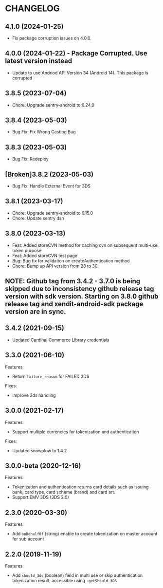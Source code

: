 # CHANGELOG

## 4.1.0 (2024-01-25)
- Fix package corruption issues on 4.0.0.


## 4.0.0 (2024-01-22) - Package Corrupted. Use latest version instead
- Update to use Andriod API Version 34 (Android 14). This package is corrupted

## 3.8.5 (2023-07-04)
- Chore: Upgrade sentry-android to 6.24.0

## 3.8.4 (2023-05-03)
- Bug Fix: Fix Wrong Casting Bug

## 3.8.3 (2023-05-03)
- Bug Fix: Redeploy

## [Broken]3.8.2 (2023-05-03)
- Bug Fix: Handle External Event for 3DS

## 3.8.1 (2023-03-17)
- Chore: Upgrade sentry-android to 6.15.0
- Chore: Update sentry dsn

## 3.8.0 (2023-03-13)
- Feat: Added storeCVN method for caching cvn on subsequent multi-use token purpose
- Feat: Added storeCVN test page
- Bug: Bug fix for validation on createAuthentication method
- Chore: Bump up API version from 28 to 30.

## NOTE: Github tag from 3.4.2 - 3.7.0 is being skipped due to inconsistency github release tag version with sdk version. Starting on 3.8.0 github release tag and xendit-android-sdk package version are in sync.

## 3.4.2 (2021-09-15)
- Updated Cardinal Commerce Library credentials


## 3.3.0 (2021-06-10)

Features:

- Return `failure_reason` for FAILED 3DS

Fixes:

- Improve 3ds handling

## 3.0.0 (2021-02-17)

Features:

- Support multiple currencies for tokenization and authentication

Fixes:

- Updated snowplow to 1.4.2

## 3.0.0-beta (2020-12-16)

Features:

- Tokenization and authentication returns card details such as issuing bank, card type, card scheme (brand) and card art.
- Support EMV 3DS (3DS 2.0)

## 2.3.0 (2020-03-30)

Features:

- Add `onBehalfOf` (string) enable to create tokenization on master account for sub account

## 2.2.0 (2019-11-19)

Features:

- Add `should_3ds` (boolean) field in multi use or skip authentication tokenization result, accessible using `.getShould_3DS`
